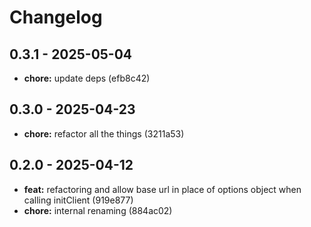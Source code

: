 # Changelog

## 0.3.1 - 2025-05-04

- __chore:__ update deps (efb8c42)

## 0.3.0 - 2025-04-23

- __chore:__ refactor all the things (3211a53)

## 0.2.0 - 2025-04-12

- __feat:__ refactoring and allow base url in place of options object when calling initClient (919e877)
- __chore:__ internal renaming (884ac02)
